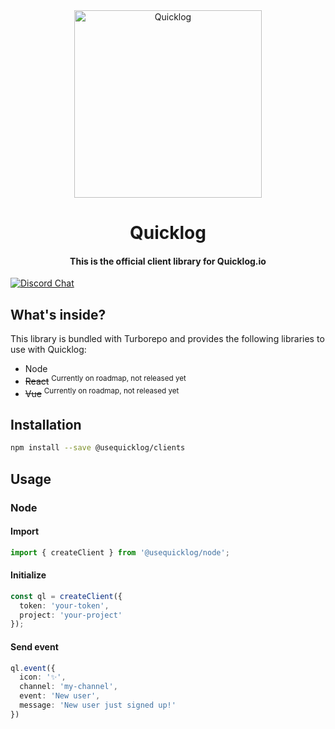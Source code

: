 <div align="center">
  <img src="https://quicklog.io/quicklog-avatar.png" alt="Quicklog" width="300px"/>
  <h1>Quicklog</h1>
  <h4>This is the official client library for Quicklog.io</h4>
</div>

[![Discord Chat](https://img.shields.io/discord/1013916244367380500.svg)](https://discord.gg/)  

## What's inside?

This library is bundled with Turborepo and provides the following libraries to use with Quicklog:
- Node
- ~~React~~ <sup>Currently on roadmap, not released yet</sup>
- ~~Vue~~ <sup>Currently on roadmap, not released yet</sup>

## Installation

```sh
npm install --save @usequicklog/clients
```

## Usage

### Node

#### Import
```ts
import { createClient } from '@usequicklog/node';
```

#### Initialize
```ts
const ql = createClient({ 
  token: 'your-token',
  project: 'your-project'
});
```

#### Send event
```ts
ql.event({
  icon: '✨',
  channel: 'my-channel',
  event: 'New user',
  message: 'New user just signed up!'
})
```

